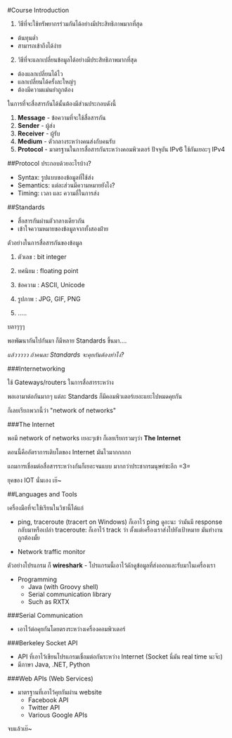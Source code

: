 #Course Introduction

1. วิธีที่จะใช้ทรัพยากรร่วมกันได้อย่างมีประสิทธิภาพมากที่สุด
  * ต้นทุนต่ำ
  * สามารถเข้าถึงได้ง่าย
2. วิธีที่จะแลกเปลี่ยนข้อมูลได้อย่างมีประสิทธิภาพมากที่สุด
  * ต้องแลกเปลี่ยนได้ไว
  * แลกเปลี่ยนได้ครั้งละใหญ่ๆ
  * ต้องมีความแม่นยำถูกต้อง

ในการที่จะสื่อสารกันได้นั้นต้องมีส่วนประกอบดังนี้
  1. **Message** - ข้อความที่จะใช้สื่อสารกัน
  2. **Sender** - ผู้ส่ง
  3. **Receiver** - ผู้รับ
  4. **Medium** - ตัวกลางระหว่างคนส่งกับคนรับ
  5. **Protocol** - มาตรฐานในการสื่อสารกันระหว่างคอมพิวเตอร์ ปัจจุบัน IPv6 ใช้กันเยอะๆ IPv4

##Protocol
ประกอบด้วยอะไรบ้าง?
- Syntax: รูปแบบของข้อมูลที่ใช้ส่ง
- Semantics: แต่ละส่วนมีความหมายยังไง?
- Timing: เวลา และ ความถี่ในการส่ง

##Standards
- สื่อสารกันผ่านตัวกลางเดียวกัน
- เข้าใจความหมายของข้อมูลจากทั้งสองฝ่าย

ตัวอย่างในการสื่อสารกันของข้อมูล

1. ตัวเลข : bit integer

2. ทศนิยม : floating point

3. ข้อความ : ASCII, Unicode

4. รูปภาพ : JPG, GIF, PNG

5. .....

บลาๆๆๆ

พอพัฒนากันไปกันมา ก็มีหลาย Standards ขึ้นมา....

_แล้ววววว ถ้าคนละ Standards จะคุยกันต้องทำไง?_

###Internetworking

ใช้ Gateways/routers ในการสื่อสารระหว่าง

พอเอามาต่อกันมากๆ แต่ละ Standards ก็มีคอมพิวเตอร์เยอะแยะไปหมดคุยกัน

ก็เลยเรียกพวกนี้ว่า "network of networks"

###The Internet

พอมี network of networks เยอะๆเข้า ก็เลยเรียกรวมๆว่า **The Internet**

ตอนนี้คืออัตราการเติบโตของ Internet มันไวมากกกกก

แถมการเชื่อมต่อสื่อสารระหว่างกันก็เยอะจนแบบ มากกว่าประชากรมนุษย์ซะอีก =3=

ยุคของ IOT นั่นเอง เย๊~

##Languages and Tools

เครื่องมือที่จะใช้เรียนในวิชานี้ได้แก่
- ping, traceroute (tracert on Windows) ก็เอาไว้ ping ดูอะนะ ว่ามันมี response กลับมาหรือเปล่า traceroute: ก็เอาไว้ track ว่า ตั้งแต่เครื่องเราส่งไปยังเป้าหมาย มันทำงานถูกต้องมั้ย

- Network traffic monitor

ตัวอย่างโปรแกรม ก็ **wireshark** - โปรแกรมนี้เอาไว้ดักดูข้อมูลที่ส่งออกและรับมาในเครื่องเรา

- Programming
  * Java (with Groovy shell)
  * Serial communication library
  * Such as RXTX

###Serial Communication

- เอาไว้ต่อคุยกันโดยตรงระหว่างเครื่องคอมพิวเตอร์

###Berkeley Socket API

- API ที่เอาไว้เขียนโปรแกรมเชื่อมต่อกันระหว่าง Internet (Socket นี่มัน real time นะจ๊ะ)
- มีภาษา Java, .NET, Python

###Web APIs (Web Services)

- มาตรฐานที่เอาไว้คุยกันผ่าน website
  * Facebook API
  * Twitter API
  * Various Google APIs

จบแล้วเย๊~

